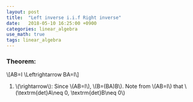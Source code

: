 ```yaml
---
layout: post
title:  "Left inverse i.i.f Right inverse"
date:   2018-05-10 16:25:00 +0900
categories: linear_algebra
use_math: true
tags: linear_algebra
---
```



### Theorem:
\\[AB=I \Leftrightarrow BA=I\\]
1. \\(\rightarrow\\): Since \\(AB=I\\), \\(B=(BA)B\\).
Note from \\(AB=I\\) that \\(\textrm\{det\}A\neq 0, \textrm\{det\}B\neq 0\\)